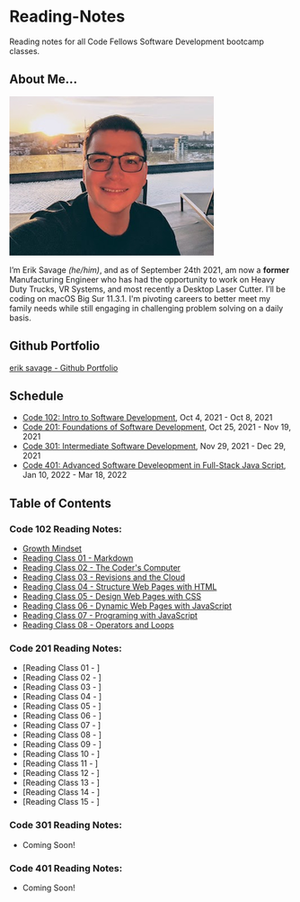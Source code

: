 # Reading-Notes
Reading notes for all Code Fellows Software Development bootcamp classes.

## About Me...
![Erik Picture](erik_profile_pic_headshot.jpg)

I’m Erik Savage *(he/him)*, and as of September 24th 2021, am now a **former** Manufacturing Engineer who has had the opportunity to work on Heavy Duty Trucks, VR Systems, and most recently a Desktop Laser Cutter. I’ll be coding on macOS Big Sur 11.3.1. I'm pivoting careers to better meet my family needs while still engaging in challenging problem solving on a daily basis.

## Github Portfolio
[erik savage - Github Portfolio](https://github.com/eriksavage)

## Schedule
- [Code 102: Intro to Software Development](https://www.codefellows.org/courses/code-102/intro-to-software-development/), Oct 4, 2021 - Oct 8, 2021
- [Code 201: Foundations of Software Development](https://www.codefellows.org/courses/code-201/foundations-of-software-development/), Oct 25, 2021 - Nov 19, 2021
- [Code 301: Intermediate Software Development](https://www.codefellows.org/courses/code-301/intermediate-software-development/), Nov 29, 2021 - Dec 29, 2021
- [Code 401: Advanced Software Develeopment in Full-Stack Java Script](https://www.codefellows.org/courses/code-401/advanced-software-development-in-full-stack-javascript/), Jan 10, 2022 - Mar 18, 2022

## Table of Contents
### Code 102 Reading Notes:
- [Growth Mindset](growthmind.md)
- [Reading Class 01 - Markdown](markdown.md)
- [Reading Class 02 - The Coder's Computer](coders_computer.md)
- [Reading Class 03 - Revisions and the Cloud](cloudrevisions.md)
- [Reading Class 04 - Structure Web Pages with HTML](htmlstructure.md)
- [Reading Class 05 - Design Web Pages with CSS](cssdesign.md)
- [Reading Class 06 - Dynamic Web Pages with JavaScript](dynamicjs.md)
- [Reading Class 07 - Programing with JavaScript](programingjs.md)
- [Reading Class 08 - Operators and Loops](opsandloops.md)
### Code 201 Reading Notes:
- [Reading Class 01 - ]
- [Reading Class 02 - ]
- [Reading Class 03 - ]
- [Reading Class 04 - ]
- [Reading Class 05 - ]
- [Reading Class 06 - ]
- [Reading Class 07 - ]
- [Reading Class 08 - ]
- [Reading Class 09 - ]
- [Reading Class 10 - ]
- [Reading Class 11 - ]
- [Reading Class 12 - ]
- [Reading Class 13 - ]
- [Reading Class 14 - ]
- [Reading Class 15 - ]
### Code 301 Reading Notes:
- Coming Soon!
### Code 401 Reading Notes:
- Coming Soon!